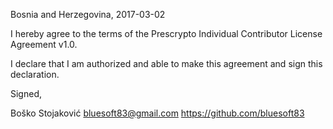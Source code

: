 Bosnia and Herzegovina, 2017-03-02

I hereby agree to the terms of the Prescrypto Individual Contributor License
Agreement v1.0.

I declare that I am authorized and able to make this agreement and sign this
declaration.

Signed,

Boško Stojaković bluesoft83@gmail.com https://github.com/bluesoft83
